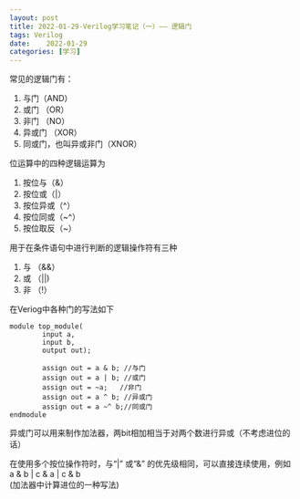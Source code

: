 ```yaml
---
layout: post
title: 2022-01-29-Verilog学习笔记（一）—— 逻辑门
tags: Verilog 
date:    2022-01-29 
categories: [学习] 
---
```


常见的逻辑门有：

 1. 与门（AND）
 2. 或门 （OR）
 3. 非门 （NO）
 4. 异或门 （XOR）
 5. 同或门，也叫异或非门（XNOR）

位运算中的四种逻辑运算为

 1. 按位与（&）
 2. 按位或（|）
 3. 按位异或（^）
 4. 按位同或（~^）
 5. 按位取反（~）

用于在条件语句中进行判断的逻辑操作符有三种

 1. 与 （&&）
 2. 或 （||)
 3. 非 （!）
  

在Veriog中各种门的写法如下

````
module top_module(
		input a,
		input b,
		output out);
		
		assign out = a & b; //与门
		assign out = a | b; //或门
		assign out = ~a;   //非门
		assign out = a ^ b; //异或门
		assign out = a ~^ b;//同或门
endmodule
````

异或门可以用来制作加法器，两bit相加相当于对两个数进行异或（不考虑进位的话）

在使用多个按位操作符时，与“|” 或“&” 的优先级相同，可以直接连续使用，例如
a & b | c & a | c & b 	
(加法器中计算进位的一种写法)
